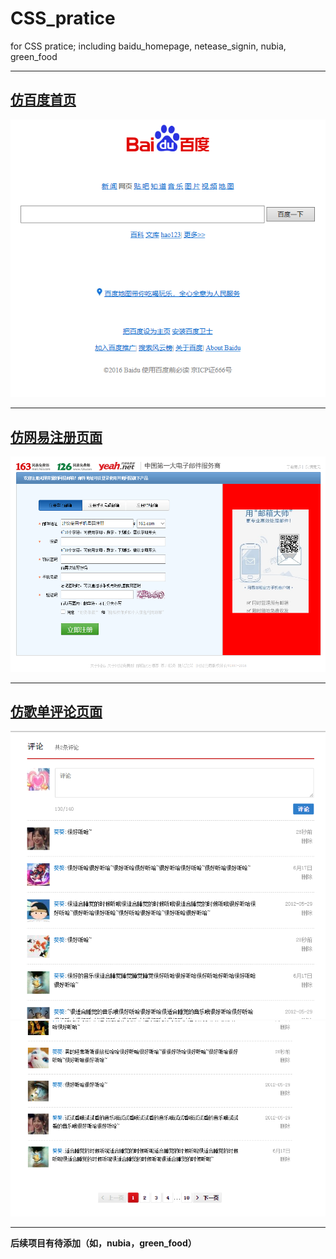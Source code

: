 # CSS_pratice
for CSS pratice; including baidu_homepage, netease_signin, nubia, green_food

-------------------
[仿百度首页](https://hisakawakoyomi.github.io/CSS_pratice/baidu_homepage.html)  
---------
![](/baidu_pic.png "仿百度首页")

-----------------
[仿网易注册页面](https://hisakawakoyomi.github.io/CSS_pratice/netease_signin.html)
-----
![](/netease_pic.png "仿网易注册首页")

----------------
[仿歌单评论页面](https://hisakawakoyomi.github.io/CSS_pratice/comment_module.html)  
------
![](/comment_pic1.png "仿歌单评论页面")
![](/comment_pic2.png "仿歌单评论页面")

------------------------
**后续项目有待添加（如，nubia，green_food）**
